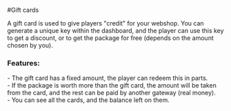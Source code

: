 #Gift cards

A gift card is used to give players "credit" for your webshop. You can generate a unique key within the dashboard, and the player can use this key to get a discount, or to get the package for free (depends on the amount chosen by you).   
  
### Features:
\- The gift card has a fixed amount, the player can redeem this in parts.   
\- If the package is worth more than the gift card, the amount will be taken from the card, and the rest can be paid by another gateway (real money).   
\- You can see all the cards, and the balance left on them.